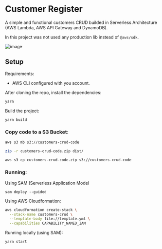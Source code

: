 # Customer Register

A simple and functional customers CRUD builded in Serverless Architecture (AWS Lambda, AWS API Gateway and DynamoDB).

In this project was not used any production lib instead of `@aws/sdk`.

![image](https://github.com/user-attachments/assets/110b86a0-c9af-4241-9e40-94288ef8aa43)

## Setup

Requirements:
- AWS CLI configured with you account.

After cloning the repo, install the dependencies:

```bash
yarn
```

Build the project:

```bash
yarn build
```

### Copy code to a S3 Bucket:

```bash
aws s3 mb s3://customers-crud-code

zip -r customers-crud-code.zip dist/

aws s3 cp customers-crud-code.zip s3://customers-crud-code
```

### Running:

Using SAM (Serverless Application Model
```
sam deploy --guided 
```

Using AWS Cloudformation:

```bash
aws cloudformation create-stack \
  --stack-name customers-crud \
  --template-body file://template.yml \
  --capabilities CAPABILITY_NAMED_IAM
```

Running locally (using SAM):

```
yarn start
```
